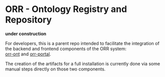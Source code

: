 # ORR - Ontology Registry and Repository

**under construction**

For developers, this is a parent repo intended to facilitate the integration of 
the backend and frontend components of the ORR system:  
[orr-ont](https://github.com/mmisw/orr-ont) 
and 
[orr-portal](https://github.com/mmisw/orr-portal).

The creation of the artifacts for a full installation is currently done 
via some manual steps directly on those two components. 
